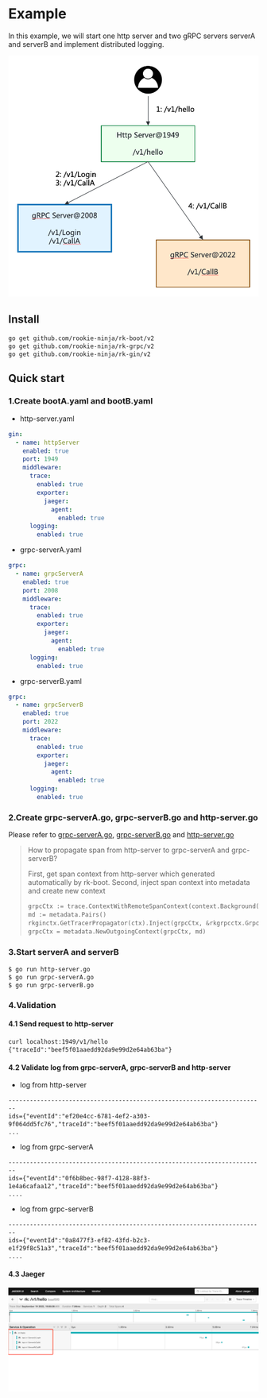 # Example
In this example, we will start one http server and two gRPC servers serverA and serverB and implement distributed logging.

![](img/arch.png)

## Install
```shell
go get github.com/rookie-ninja/rk-boot/v2
go get github.com/rookie-ninja/rk-grpc/v2
go get github.com/rookie-ninja/rk-gin/v2
```

## Quick start
### 1.Create bootA.yaml and bootB.yaml
- http-server.yaml

```yaml
gin:
  - name: httpServer
    enabled: true
    port: 1949
    middleware:
      trace:
        enabled: true
        exporter:
          jaeger:
            agent:
              enabled: true
      logging:
        enabled: true
```

- grpc-serverA.yaml

```yaml
grpc:
  - name: grpcServerA
    enabled: true
    port: 2008
    middleware:
      trace:
        enabled: true
        exporter:
          jaeger:
            agent:
              enabled: true
      logging:
        enabled: true
```

- grpc-serverB.yaml

```yaml
grpc:
  - name: grpcServerB
    enabled: true
    port: 2022
    middleware:
      trace:
        enabled: true
        exporter:
          jaeger:
            agent:
              enabled: true
      logging:
        enabled: true
```

### 2.Create grpc-serverA.go, grpc-serverB.go and http-server.go
Please refer to [grpc-serverA.go](grpc-serverA.go), [grpc-serverB.go](grpc-serverB.go) and [http-server.go](http-server.go)

> How to propagate span from http-server to grpc-serverA and grpc-serverB?
> 
> First, get span context from http-server which generated automatically by rk-boot. Second, inject span context into metadata and create new context
> ```go
> grpcCtx := trace.ContextWithRemoteSpanContext(context.Background(), rkginctx.GetTraceSpan(ctx).SpanContext())
> md := metadata.Pairs()
> rkginctx.GetTracerPropagator(ctx).Inject(grpcCtx, &rkgrpcctx.GrpcMetadataCarrier{Md: &md})
> grpcCtx = metadata.NewOutgoingContext(grpcCtx, md)
> ```

### 3.Start serverA and serverB

```shell
$ go run http-server.go
$ go run grpc-serverA.go
$ go run grpc-serverB.go
```

### 4.Validation
#### 4.1 Send request to http-server

```shell
curl localhost:1949/v1/hello
{"traceId":"beef5f01aaedd92da9e99d2e64ab63ba"}
```

#### 4.2 Validate log from grpc-serverA, grpc-serverB and http-server
- log from http-server

```shell
------------------------------------------------------------------------
ids={"eventId":"ef20e4cc-6781-4ef2-a303-9f064dd5fc76","traceId":"beef5f01aaedd92da9e99d2e64ab63ba"}
...
```

- log from grpc-serverA

```shell
------------------------------------------------------------------------
ids={"eventId":"0f6b8bec-98f7-4128-88f3-1e4a6cafaa12","traceId":"beef5f01aaedd92da9e99d2e64ab63ba"}
....
```

- log from grpc-serverB

```shell
------------------------------------------------------------------------
ids={"eventId":"0a8477f3-ef82-43fd-b2c3-e1f29f8c51a3","traceId":"beef5f01aaedd92da9e99d2e64ab63ba"}
....
```

#### 4.3 Jaeger
![](img/trace.png)
